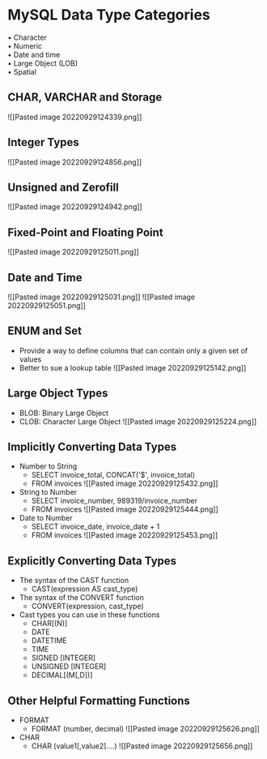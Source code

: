 # MySQL Data Type Categories
• Character  
• Numeric  
• Date and time  
• Large Object (LOB)  
• Spatial

## CHAR, VARCHAR and Storage
![[Pasted image 20220929124339.png]]

## Integer Types
![[Pasted image 20220929124856.png]]

## Unsigned and Zerofill
![[Pasted image 20220929124942.png]]

## Fixed-Point and Floating Point
![[Pasted image 20220929125011.png]]

## Date and Time
![[Pasted image 20220929125031.png]]
![[Pasted image 20220929125051.png]]

## ENUM and Set
- Provide a way to define columns that can contain only a given set of values
- Better to sue a lookup table
![[Pasted image 20220929125142.png]]

## Large Object Types
- BLOB: Binary Large Object
- CLOB: Character Large Object
![[Pasted image 20220929125224.png]]

## Implicitly Converting Data Types
- Number to String
	- SELECT invoice_total, CONCAT('$', invoice_total)  
	- FROM invoices
![[Pasted image 20220929125432.png]]
- String to Number
	- SELECT invoice_number, 989319/invoice_number
	- FROM invoices
![[Pasted image 20220929125444.png]]
- Date to Number
	- SELECT invoice_date, invoice_date + 1
	- FROM invoices
![[Pasted image 20220929125453.png]]

## Explicitly Converting Data Types
- The syntax of the CAST function
	- CAST(expression AS cast_type)  
- The syntax of the CONVERT function
	- CONVERT(expression, cast_type)  
- Cast types you can use in these functions  
	- CHAR[(N)]  
	- DATE  
	- DATETIME  
	- TIME  
	- SIGNED [INTEGER]  
	- UNSIGNED [INTEGER]  
	- DECIMAL[(M[,D])]

## Other Helpful Formatting Functions
- FORMAT
	- FORMAT (number, decimal)
![[Pasted image 20220929125626.png]]
- CHAR
	- CHAR (value1[,value2]....)
![[Pasted image 20220929125656.png]]